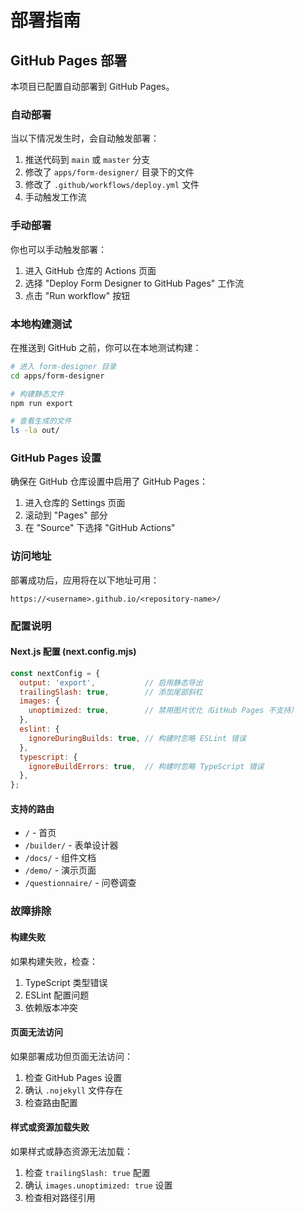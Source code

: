 # 部署指南

## GitHub Pages 部署

本项目已配置自动部署到 GitHub Pages。

### 自动部署

当以下情况发生时，会自动触发部署：

1. 推送代码到 `main` 或 `master` 分支
2. 修改了 `apps/form-designer/` 目录下的文件
3. 修改了 `.github/workflows/deploy.yml` 文件
4. 手动触发工作流

### 手动部署

你也可以手动触发部署：

1. 进入 GitHub 仓库的 Actions 页面
2. 选择 "Deploy Form Designer to GitHub Pages" 工作流
3. 点击 "Run workflow" 按钮

### 本地构建测试

在推送到 GitHub 之前，你可以在本地测试构建：

```bash
# 进入 form-designer 目录
cd apps/form-designer

# 构建静态文件
npm run export

# 查看生成的文件
ls -la out/
```

### GitHub Pages 设置

确保在 GitHub 仓库设置中启用了 GitHub Pages：

1. 进入仓库的 Settings 页面
2. 滚动到 "Pages" 部分
3. 在 "Source" 下选择 "GitHub Actions"

### 访问地址

部署成功后，应用将在以下地址可用：

```
https://<username>.github.io/<repository-name>/
```

### 配置说明

#### Next.js 配置 (next.config.mjs)

```javascript
const nextConfig = {
  output: 'export',           // 启用静态导出
  trailingSlash: true,        // 添加尾部斜杠
  images: {
    unoptimized: true,        // 禁用图片优化（GitHub Pages 不支持）
  },
  eslint: {
    ignoreDuringBuilds: true, // 构建时忽略 ESLint 错误
  },
  typescript: {
    ignoreBuildErrors: true,  // 构建时忽略 TypeScript 错误
  },
};
```

#### 支持的路由

- `/` - 首页
- `/builder/` - 表单设计器
- `/docs/` - 组件文档
- `/demo/` - 演示页面
- `/questionnaire/` - 问卷调查

### 故障排除

#### 构建失败

如果构建失败，检查：

1. TypeScript 类型错误
2. ESLint 配置问题
3. 依赖版本冲突

#### 页面无法访问

如果部署成功但页面无法访问：

1. 检查 GitHub Pages 设置
2. 确认 `.nojekyll` 文件存在
3. 检查路由配置

#### 样式或资源加载失败

如果样式或静态资源无法加载：

1. 检查 `trailingSlash: true` 配置
2. 确认 `images.unoptimized: true` 设置
3. 检查相对路径引用
